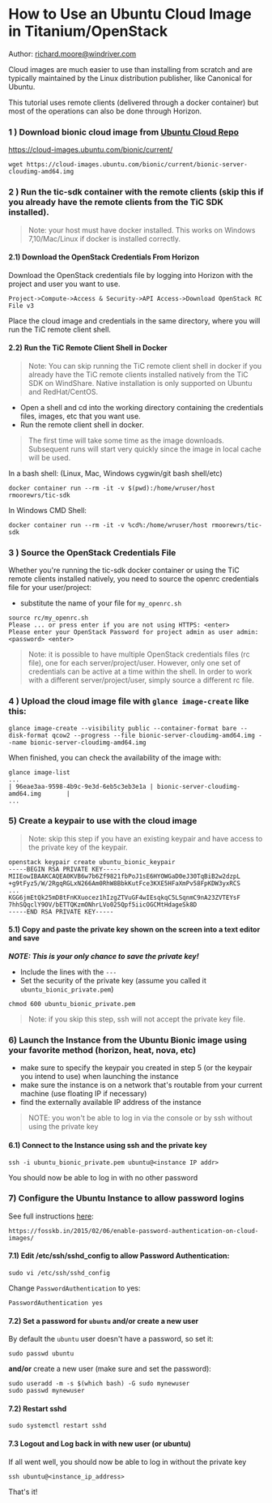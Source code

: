 # How to Use an Ubuntu Cloud Image in Titanium/OpenStack
Author: richard.moore@windriver.com

Cloud images are much easier to use than installing from scratch and are typically maintained by the Linux distribution publisher, like Canonical for Ubuntu.

This tutorial uses remote clients (delivered through a docker container) but most of the operations can also be done through Horizon.

### 1 ) Download bionic cloud image from [Ubuntu Cloud Repo](https://cloud-images.ubuntu.com/bionic/current/)
https://cloud-images.ubuntu.com/bionic/current/
```
wget https://cloud-images.ubuntu.com/bionic/current/bionic-server-cloudimg-amd64.img
```
### 2 ) Run the tic-sdk container with the remote clients (skip this if you already have the remote clients from the TiC SDK installed).
>Note: your host must have docker installed. This works on Windows 7,10/Mac/Linux if docker is installed correctly.

#### 2.1) Download the OpenStack Credentials From Horizon
Download the OpenStack credentials file by logging into Horizon with the project and user you want to use. 
```
Project->Compute->Access & Security->API Access->Download OpenStack RC File v3
```
Place the cloud image and credentials in the same directory, where you will run the TiC remote client shell.

#### 2.2) Run the TiC Remote Client Shell in Docker 
> Note:  You can skip running the TiC remote client shell in docker if you already have the TiC remote clients installed natively from the TiC SDK on WindShare. Native installation is only supported on Ubuntu and RedHat/CentOS.

- Open a shell and cd into the working directory containing the credentials files, images, etc that you want use. 
- Run the remote client shell in docker. 
>The first time will take some time as the image downloads. Subsequent runs will start very quickly since the image in local cache will be used. 

In a bash shell: (Linux, Mac, Windows cygwin/git bash shell/etc)
```
docker container run --rm -it -v $(pwd):/home/wruser/host rmoorewrs/tic-sdk
```
In Windows CMD Shell:
```
docker container run --rm -it -v %cd%:/home/wruser/host rmoorewrs/tic-sdk
```
### 3 ) Source the OpenStack Credentials File
Whether you're running the tic-sdk docker container or using the TiC remote clients installed natively, you need to source the openrc credentials file for your user/project:
- substitute the name of your file for `my_openrc.sh`
```
source rc/my_openrc.sh 
Please ... or press enter if you are not using HTTPS: <enter>
Please enter your OpenStack Password for project admin as user admin: <password> <enter>
```
>Note: it is possible to have multiple OpenStack credentials files (rc file), one for each server/project/user. However, only one set of credentials can be active at a time within the shell. In order to work with a different server/project/user, simply source a different rc file.

### 4 ) Upload the cloud image file with `glance image-create` like this:
```
glance image-create --visibility public --container-format bare --disk-format qcow2 --progress --file bionic-server-cloudimg-amd64.img --name bionic-server-cloudimg-amd64.img
```
When finished, you can check the availability of the image with:
```
glance image-list
...
| 96eae3aa-9598-4b9c-9e3d-6eb5c3eb3e1a | bionic-server-cloudimg-amd64.img       |
...
```
### 5) Create a keypair to use with the cloud image 
>Note: skip this step if you have an existing keypair and have access to the private key of the keypair.
```
openstack keypair create ubuntu_bionic_keypair
-----BEGIN RSA PRIVATE KEY-----
MIIEowIBAAKCAQEA0KVB6w7b6Zf9821fbPoJ1sE6HYOWGaD0eJ30TqBiB2w2dzpL
+g9tFyz5/W/2RgqRGLxN266Am0RhW8BbkKutFce3KXE5HFaXmPv58FpKDW3yxRCS
...
KGG6jmEtQk25mD8tFnKXuocez1hIzgZTVuGF4wIEsqkqC5LSqnmC9nA23ZVTEYsF
7hhSQqclY9OV/bETTQKzmONhrLVo025Qpf5iicOGCMtHdageSk8D
-----END RSA PRIVATE KEY-----
```
#### 5.1) Copy and paste the private key shown on the screen into a text editor and save 
 ***NOTE: This is your only chance to save the private key!*** 
- Include the lines with the `---`
- Set the security of the private key (assume you called it `ubuntu_bionic_private.pem`)
```
chmod 600 ubuntu_bionic_private.pem
```
>Note: if you skip this step, ssh will not accept the private key file.

### 6) Launch the Instance from the Ubuntu Bionic image using  your favorite method (horizon, heat, nova, etc)
- make sure to specify the keypair you created in step 5 (or the keypair you intend to use) when launching the instance
- make sure the instance is on a network that's routable from your current machine (use floating IP if necessary)
- find the externally available IP address of the instance
>NOTE: you won't be able to log in via the console or by  ssh without using the private key

#### 6.1) Connect to the Instance using ssh and the private key
```
ssh -i ubuntu_bionic_private.pem ubuntu@<instance IP addr>
```
You should now be able to log in with no other password

### 7) Configure the Ubuntu Instance to allow password logins
See full instructions [here](https://fosskb.in/2015/02/06/enable-password-authentication-on-cloud-images/):
```
https://fosskb.in/2015/02/06/enable-password-authentication-on-cloud-images/
```
#### 7.1) Edit /etc/ssh/sshd_config to allow Password Authentication:
```
sudo vi /etc/ssh/sshd_config
```
Change `PasswordAuthentication` to yes:
```
PasswordAuthentication yes
```
#### 7.2) Set a password for `ubuntu` and/or create a new user
By default the `ubuntu` user doesn't have a password, so set it:
```
sudo passwd ubuntu
```
**and/or** create a new user (make sure and set the password):
```
sudo useradd -m -s $(which bash) -G sudo mynewuser
sudo passwd mynewuser
```
#### 7.2) Restart sshd
```
sudo systemctl restart sshd
```
#### 7.3 Logout and Log back in with new user (or ubuntu)
If all went well, you should now be able to log in without the private key
```
ssh ubuntu@<instance_ip_address>
```

That's it!

